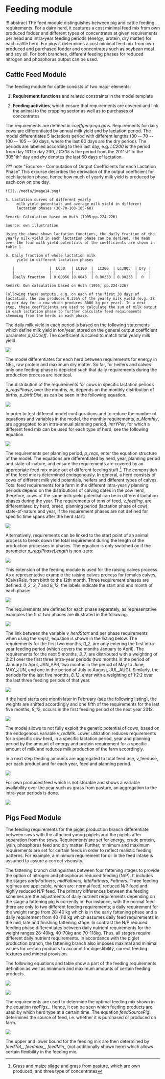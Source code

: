 
# Feeding module


!!! abstract
    The feed module distinguishes between pig and cattle feeding requirements. For a dairy herd, it captures a cost minimal feed mix from own produced fodder and different types of concentrates at given requirements per head and intra-year feeding periods (energy, protein, dry matter) for each cattle herd. For pigs it determines a cost minimal feed mix from own produced and purchased fodder and concentrates such as soybean meal and soy oil. For both branches, different feeding phases for reduced nitrogen and phosphorus output can be used.

## Cattle Feed Module

The feeding module for cattle consists of two major elements:

1.  **Requirement functions** and related constraints in the model
    template

2.  **Feeding activities**, which ensure that requirements are covered
    and link the animal to the cropping sector as well as to purchases
    of concentrates

The requirements are defined in *coeffgen\\requ.gms*. Requirements for
dairy cows are differentiated by annual milk yield and by lactation
period. The model differentiates 5 lactations period with different
lengths (30 -- 70 -- 100 -- 105 -- 60 days, where the last 60 days are
the dry period). The periods are labelled according to their last day,
e.g. *LC200* is the period from day 101 to day 200, *LC305* is the
period from the 201^st^ to the 305^th^ day and *dry* denotes the last 60
days of lactation.



??? note "Excurse - Computation of Output Coefficients for each Lactation Phase"
    This excurse describes the derivation of the output coefficient
    for each lactation phase, hence how much of yearly milk yield is
    produced by each cow on one day.

    ![](../media/image14.png)

    5. Lactation curves of different yearly
         milk yield potentials and average milk yield in different
         lactation phases (30-70-100-105-60)

    Remark: Calculation based on Huth (1995:pp.224-226)

    Source: own illustration

    Using the above shown lactation functions, the daily fraction of the
    yearly milk yield in each lactation phase can be derived. The mean
    over the four milk yield potentials of the coefficients are shown in
    table 1.

    6. Daily fraction of whole lactation milk
         yield in different lactation phases

       |                |  LC30   | LC100  |  LC200  | LC3005  | Dry |
       |----------------|---------|--------|---------|---------|-----|
       |Daily fraction  | 0.00356 |0.0043  | 0.00333 | 0.00233 |  0  |

    Remark: Own calculation based on Huth (1995, pp.224-226)

    Following these outputs, e.g. on each of the first 30 days of
    lactation, the cow produces 0.356% of the yearly milk yield (e.g. 28
    kg per day for a cow which produces 8000 kg per year). In a next
    step, these coefficients are used to calculate the sum of milk output
    in each lactation phase to further calculate feed requirements
    stemming from the herds in each phase.

The daily milk yield in each period is based on the following statements
which define milk yield in ton/year, stored on the general output
coefficient parameter *p\_OCoeff*. The coefficient is scaled to match
total yearly milk yield.

![](../media/image15.png)

The model differentiates for each herd between requirements for energy
in NEL, raw protein and maximum dry matter. So far, for heifers and
calves only one feeding phase is depicted such that daily requirements
during the production process are identical.

The distribution of the requirements for cows in specific lactation
periods *p\_reqsPhase*, over the months, *m*, depends on the monthly
distribution of births, *p\_birthDist*, as can be seen in the following
equation.

![](../media/image16.png)

In order to test different model configurations and to reduce the number
of equations and variables in the model, the monthly requirements,
*p\_Monthly*, are aggregated to an intra-annual planning period,
*intrYPer*, for which a different feed mix can be used for each type of
herd, see the following equation.

![](../media/image17.png)

The requirements per planning period, *p\_reqs*, enter the equation
structure of the model. The equations are differentiated by herd, year,
planning period and state-of-nature, and ensure the requirements are
covered by an appropriate feed mix made out of different feeding
stuff [^3]. The composition of the feed mix is determined endogenously.
In general, a herd consists of cows of different milk yield potentials,
heifers and different types of calves. Total feed requirements for a
farm in the different intra-yearly planning periods depend on the
distributions of calving dates in the cow herd, therefore, cows of the
same milk yield potential can be in different lactation phases during
the year. The requirements of tons of feed, *v\_feeding*, are
differentiated by herd, breed, planning period (lactation phase of cow),
state-of-nature and year, if the requirement phases are not defined for
specific time spans after the herd start:

![](../media/image18.png)

Alternatively, requirements can be linked to the start point of an
animal process to break down the total requirement during the length of
the production processes in phases. The equation is only switched on if
the parameter *p\_reqsPhaseLength* is non-zero:

![](../media/image19.png)

This extension of the feeding module is used for the raising calves
process. As a representative example the raising calves process for
females calves, fCalvsRais, from birth to the 12th month. Three
requirement phases are defined: *0\_2*, *3\_7* and *8\_12*; the labels
indicate the start and end month of each phase:

![](../media/image20.png)

The requirements are defined for each phase separately, as
representative examples the first two phases are illustrated in the
following.

![](../media/image21.png)

The link between the variable *v\_herdStart* and per phase requirements
when using the *reqs1\_* equation is shown in the listing below. The
requirements for the first two months, *0\_2*, are only entering the
first intra-year feeding period (which covers the months January to
April). The requirements for the next 5 months, *3\_7*, are distributed
with a weighting of 2:2:1 over the first three intra-year periods (two
months in the period of January to April, JAN\_APR, two months in the
period of May to June, MAY\_JUN, and one in the period of July to
August, JUL\_AUG). Similarly, the periods for the last five months,
*8\_12*, enter with a weighting of 1:2:2 over the last three feeding
periods of that year.

![](../media/image22.png)

If the herd starts one month later in February (see the following
listing), the weights are shifted accordingly and one fifth of the
requirements for the last five months, *8\_12*, occurs in the first
feeding period of the next year 2012.

![](../media/image23.png)

The model allows to not fully exploit the genetic potential of cows,
based on the endogenous variable *v\_redMlk*. Lower utilization reduces
requirements for a specific cow herd, in a specific lactation period,
year and planning period by the amount of energy and protein requirement
for a specific amount of milk and reduces milk production of the farm
accordingly.

In a next step feeding amounts are aggregated to total feed use,
v\_feeduse, per each product and for each year, feed and planning
period.

![](../media/image24.png)

For own produced feed which is not storable and shows a variable
availability over the year such as grass from pasture, an aggregation to
the intra-year periods is done.

![](../media/image25.png)

## Pigs Feed Module

The feeding requirements for the piglet production branch differentiate
between sows with the attached young piglets and the piglets after
separation from the sows. Requirements are set for energy, crude
protein, lysin, phosphorus feed and dry matter. Further, minimum and
maximum requirements are set for certain feeds in order to reflect
realistic feeding patterns. For example, a minimum requirement for oil
in the feed intake is assumed to assure a correct viscosity.

The fattening branch distinguishes between four fattening stages to
provide the option of nitrogen and phosphorus reduced feeding (N/P). It
includes the stages *earlyFattners*, *midFattners, lateFattners,
Fattners.* Three feeding regimes are applicable, which are: normal feed,
reduced N/P feed and highly reduced N/P feed. The primary differences
between the feeding schemes are the adjustments of daily nutrient
requirements depending on the stage a fattening pig is currently in. For
instance, with the normal feed there are only to two different feeding
requirements; a daily requirement for the weight range from 28-40 kg
which is in the early fattening phase and a daily requirement from
40-118 kg which assumes daily feed requirements in the mid, late and
finishing fattening stage. In contrast the N/P reduced feeding phase
differentiates between daily nutrient requirements for the weight ranges
28-40kg, 40-70kg and 70-118kg. Thus, all stages require different daily
nutrient requirements. In accordance with the piglet production branch,
the fattening branch also imposes maximal and minimal values for certain
products to account for digestibility, correct feeding textures and
mineral provision.

The following equations and table show a part of the feeding
requirements definition as well as minimum and maximum amounts of
certain feeding products.

![](../media/image26.png)

![](../media/image27.png)

The requirements are used to determine the optimal feeding mix shown in
the equation *reqPigs\_*. Hence, it can be seen which feeding products
are used by which herd type at a certain time. The equation
*feedSourcePig\_* determines the source of feed, i.e. whether it is
purchased or produced on farm.

![](../media/image28.png)

The upper and lower bound for the feeding mix are then determined by
*feedTot\_, feedmax\_, feedMin\_* (not additionally shown here) which
allows certain flexibility in the feeding mix.

[^3]: Grass and maize silage and grass from pasture, which are own
   produced, and three type of concentrates

